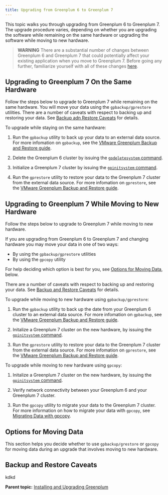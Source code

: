 ```yaml
---
title: Upgrading from Greenplum 6 to Greenplum 7 
---
```


This topic walks you through upgrading from Greenplum 6 to Greenplum 7. The upgrade procedure varies, depending on whether you are upgrading the software while remaining on the same hardware or upgrading the software while moving to new hardware.

>**WARNING**
>There are a substantial number of changes between Greenplum 6 and Greenplum 7 that could potentially affect your existing application when you move to Greenplum 7. Before going any further, familiarize yourself with all of these changes [here](./changes-6-7-landing-page.html).


## <a id="same_hardware"></a>Upgrading to Greenplum 7 On the Same Hardware

Follow the steps below to upgrade to Greenplum 7 while remaining on the same hardware. You will move your data using the `gpbackup/gprestore` utilities. There are a number of caveats with respect to backing up and restoring your data. See [Backup adn Restore Caveats](#backup-and-restore-caveats) for details.

To upgrade while staying on the same hardware:

1. Run the `gpbackup` utility to back up your data to an external data source. For more infomation on `gpbackup`, see the [VMware Greenplum Backup and Restore guide](https://docs.vmware.com/en/VMware-Greenplum-Backup-and-Restore/1.29/greenplum-backup-and-restore/backup-restore.html).

2. Delete the Greenplum 6 cluster by issuing the [`gpdeletesystem` command](../utility_guide/ref/gpdeletesystem.html).

3. Initialize a Greenplum 7 cluster by issuing the [`gpinitsystem` command](../utility_guide/ref/gpinitsystem.html).

4. Run the `gprestore` utility to restore your data to the Greenplum 7 cluster from the external data source. For more infomation on `gprestore`, see the [VMware Greenplum Backup and Restore guide](https://docs.vmware.com/en/VMware-Greenplum-Backup-and-Restore/1.29/greenplum-backup-and-restore/backup-restore.html).

## <a id="new_hardware"></a>Upgrading to Greenplum 7 While Moving to New Hardware

Follow the steps below to upgrade to Greenplum 7 while moving to new hardware. 

If you are upgrading from Greenplum 6 to Greenplum 7 and changing hardware you may move your data in one of two ways:

- By using the `gpbackup/gprestore` utilities
- By using the `gpcopy` utility

For help deciding which option is best for you, see [Options for Moving Data](#options-for-moving-data), below.

There are a number of caveats with respect to backing up and restoring your data. See [Backup and Restore Caveats](#backup-and-restore-caveats) for details.

To upgrade while moving to new hardware using `gpbackup/gprestore`:

1. Run the `gpbackup` utility to back up the date from your Greenplum 6 cluster to an external data source. For more infomation on `gpbackup`, see the [VMware Greenplum Backup and Restore guide](https://docs.vmware.com/en/VMware-Greenplum-Backup-and-Restore/1.29/greenplum-backup-and-restore/backup-restore.html).

2. Initalize a Greenplum 7 cluster on the new hardware, by issuing the [`gpinitsystem` command](../utility_guide/ref/gpinitsystem.html).

3. Run the `gprestore` utility to restore your data to the Greenplum 7 cluster from the external data source. For more infomation on `gprestore`, see the [VMware Greenplum Backup and Restore guide](https://docs.vmware.com/en/VMware-Greenplum-Backup-and-Restore/1.29/greenplum-backup-and-restore/backup-restore.html).

To upgrade while moving to new hardware using `gpcopy`:

1. Initalize a Greenplum 7 cluster on the new hardware, by issuing the [`gpinitsystem` command](../utility_guide/ref/gpinitsystem.html).

2. Verify network connectivity between your Greenplum 6 and your Greenplum 7 cluster. 

3. Run the `gpcopy` utility to migrate your data to the Greenplum 7 cluster. For more information on how to migrate your data with `gpcopy`, see [Migrating Data with gpcopy](https://docs.vmware.com/en/VMware-Greenplum-Data-Copy-Utility/2.6/greenplum-copy/gpcopy-migrate.html).

## <a id="data-movement-options"></a>Options for Moving Data

This section helps you decide whether to use `gpbackup/grestore`  or `gpcopy` for moving data during an upgrade that involves moving to new hardware. 


## <a id="br-caveats"></a>Backup and Restore Caveats

kdkd





**Parent topic:** [Installing and Upgrading Greenplum](install_guide.html)